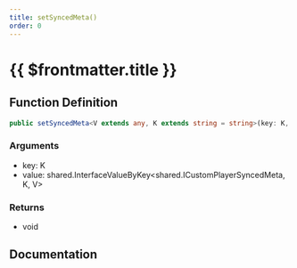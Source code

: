 ```yaml
---
title: setSyncedMeta()
order: 0
---
```


# {{ $frontmatter.title }}

## Function Definition

```ts
public setSyncedMeta<V extends any, K extends string = string>(key: K, value: shared.InterfaceValueByKey<shared.ICustomPlayerSyncedMeta, K, V>): void;
```

### Arguments

* key: K
* value: shared.InterfaceValueByKey\<shared.ICustomPlayerSyncedMeta, K, V\>

### Returns

* void

## Documentation

<!--@include: ./parts/setSyncedMeta.md-->
